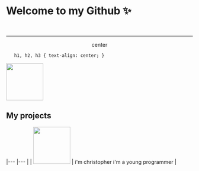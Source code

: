 <h1> Welcome to my Github ✨ </h1>
<br>
<hr>
<center>center</center>

```{css, echo=FALSE}
   h1, h2, h3 { text-align: center; }
```


<img src="https://avatars.githubusercontent.com/u/91582821?s=400&u=60f4f38ace429f38dd38c2bb3657078fc974f8b8&v=4" width="100" height="100" border-radius="50%"/>

## My projects

|--- |--- |
| <img src="https://avatars.githubusercontent.com/u/91582821?s=400&u=60f4f38ace429f38dd38c2bb3657078fc974f8b8&v=4" width="100" height="100" border-radius="50%"/>
 | i'm christopher i'm a young programmer |

<!---
Welcome to my Github ✨
- 👋 Hi, I’m @christoper__d
- 👀 I’m interested in learn programming
- 🌱 I’m currently learning python 
- 💞️ I’m looking to collaborate on ...
- 📫 How to reach me ...

--->
